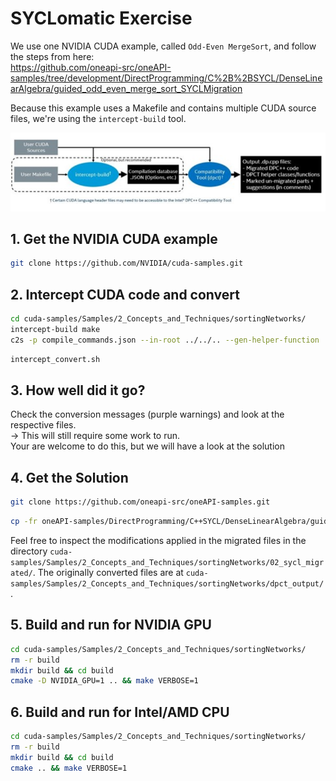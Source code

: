 # SYCLomatic Exercise

We use one NVIDIA CUDA example, called  `Odd-Even MergeSort`, and follow the steps from here:\
https://github.com/oneapi-src/oneAPI-samples/tree/development/DirectProgramming/C%2B%2BSYCL/DenseLinearAlgebra/guided_odd_even_merge_sort_SYCLMigration

Because this example uses a Makefile and contains multiple CUDA source files, we're using the `intercept-build` tool.

![](pics/sycl.png)

## 1. Get the NVIDIA CUDA example

```bash
git clone https://github.com/NVIDIA/cuda-samples.git
```

## 2. Intercept CUDA code and convert


```bash
cd cuda-samples/Samples/2_Concepts_and_Techniques/sortingNetworks/
intercept-build make
c2s -p compile_commands.json --in-root ../../.. --gen-helper-function
```

```bash
intercept_convert.sh
```

## 3. How well did it go?

Check the conversion messages (purple warnings) and look at the respective files.\
-> This will still require some work to run.
<br>
Your are welcome to do this, but we will have a look at the solution
## 4. Get the Solution

```bash
git clone https://github.com/oneapi-src/oneAPI-samples.git
```

```bash
cp -fr oneAPI-samples/DirectProgramming/C++SYCL/DenseLinearAlgebra/guided_odd_even_merge_sort_SYCLMigration/* cuda-samples/Samples/2_Concepts_and_Techniques/sortingNetworks/
```

Feel free to inspect the modifications applied in the migrated files in the directory `cuda-samples/Samples/2_Concepts_and_Techniques/sortingNetworks/02_sycl_migrated/`. The originally converted files are at `cuda-samples/Samples/2_Concepts_and_Techniques/sortingNetworks/dpct_output/`.

## 5. Build and run for NVIDIA GPU

```bash
cd cuda-samples/Samples/2_Concepts_and_Techniques/sortingNetworks/
rm -r build
mkdir build && cd build
cmake -D NVIDIA_GPU=1 .. && make VERBOSE=1
```

## 6. Build and run for Intel/AMD CPU

```bash
cd cuda-samples/Samples/2_Concepts_and_Techniques/sortingNetworks/
rm -r build
mkdir build && cd build
cmake .. && make VERBOSE=1
```


```
